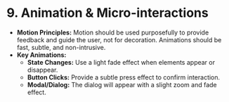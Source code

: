 # 9. Animation & Micro-interactions

*   **Motion Principles:** Motion should be used purposefully to provide feedback and guide the user, not for decoration. Animations should be fast, subtle, and non-intrusive.
*   **Key Animations:**
    *   **State Changes:** Use a light fade effect when elements appear or disappear.
    *   **Button Clicks:** Provide a subtle press effect to confirm interaction.
    *   **Modal/Dialog:** The dialog will appear with a slight zoom and fade effect.
